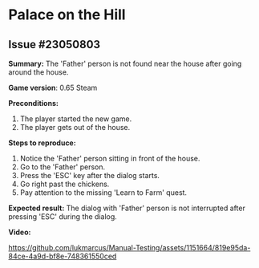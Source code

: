 # Palace on the Hill

## Issue #23050803

**Summary:** The 'Father' person is not found near the house after going around the house.

**Game version**: 0.65 Steam

**Preconditions:**

1. The player started the new game.
2. The player gets out of the house.

**Steps to reproduce:**

1. Notice the 'Father' person sitting in front of the house.
2. Go to the 'Father' person.
3. Press the 'ESC' key after the dialog starts.
4. Go right past the chickens.
5. Pay attention to the missing 'Learn to Farm' quest.

**Expected result:** The dialog with 'Father' person is not interrupted after pressing 'ESC' during the dialog.

**Video:**

https://github.com/lukmarcus/Manual-Testing/assets/1151664/819e95da-84ce-4a9d-bf8e-748361550ced
